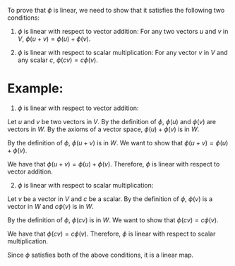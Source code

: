 To prove that $\phi$ is linear, we need to show that it satisfies the following two conditions:

1.  $\phi$ is linear with respect to vector addition: For any two vectors $u$ and $v$ in $V$, $\phi(u + v) = \phi(u) + \phi(v)$.
    
2.  $\phi$ is linear with respect to scalar multiplication: For any vector $v$ in $V$ and any scalar $c$, $\phi(cv) = c\phi(v)$.
    

# Example:

1.  $\phi$ is linear with respect to vector addition:

Let $u$ and $v$ be two vectors in $V$. By the definition of $\phi$, $\phi(u)$ and $\phi(v)$ are vectors in $W$. By the axioms of a vector space, $\phi(u) + \phi(v)$ is in $W$.

By the definition of $\phi$, $\phi(u + v)$ is in $W$. We want to show that $\phi(u + v) = \phi(u) + \phi(v)$.

We have that $\phi(u + v) = \phi(u) + \phi(v)$. Therefore, $\phi$ is linear with respect to vector addition.

2.  $\phi$ is linear with respect to scalar multiplication:

Let $v$ be a vector in $V$ and $c$ be a scalar. By the definition of $\phi$, $\phi(v)$ is a vector in $W$ and $c\phi(v)$ is in $W$.

By the definition of $\phi$, $\phi(cv)$ is in $W$. We want to show that $\phi(cv) = c\phi(v)$.

We have that $\phi(cv) = c\phi(v)$. Therefore, $\phi$ is linear with respect to scalar multiplication.

Since $\phi$ satisfies both of the above conditions, it is a linear map.
